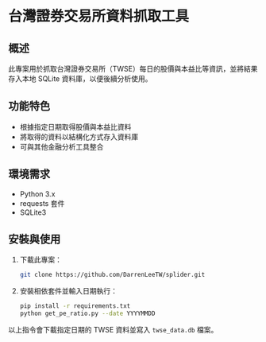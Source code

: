 # 台灣證券交易所資料抓取工具

## 概述
此專案用於抓取台灣證券交易所（TWSE）每日的股價與本益比等資訊，並將結果存入本地 SQLite 資料庫，以便後續分析使用。

## 功能特色
- 根據指定日期取得股價與本益比資料
- 將取得的資料以結構化方式存入資料庫
- 可與其他金融分析工具整合

## 環境需求
- Python 3.x
- requests 套件
- SQLite3

## 安裝與使用
1. 下載此專案：
   ```bash
   git clone https://github.com/DarrenLeeTW/splider.git
   ```
2. 安裝相依套件並輸入日期執行：
   ```bash
   pip install -r requirements.txt
   python get_pe_ratio.py --date YYYYMMDD
   ```

以上指令會下載指定日期的 TWSE 資料並寫入 `twse_data.db` 檔案。

